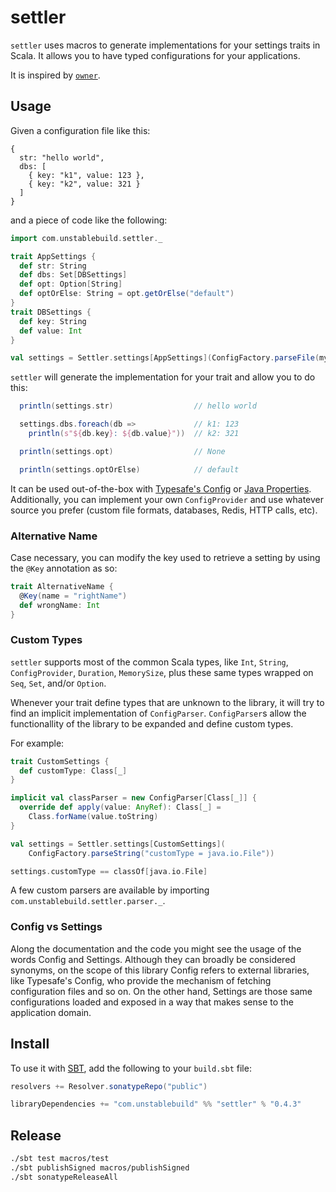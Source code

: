# settler

`settler` uses macros to generate implementations for your settings traits in Scala. It allows you to have typed configurations for your applications.

It is inspired by [`owner`](https://github.com/lviggiano/owner).


## Usage

Given a configuration file like this:

```
{
  str: "hello world",
  dbs: [
    { key: "k1", value: 123 },
    { key: "k2", value: 321 }
  ]
}
```

and a piece of code like the following:

```scala
import com.unstablebuild.settler._

trait AppSettings {
  def str: String
  def dbs: Set[DBSettings]
  def opt: Option[String]
  def optOrElse: String = opt.getOrElse("default")
}
trait DBSettings {
  def key: String
  def value: Int
}

val settings = Settler.settings[AppSettings](ConfigFactory.parseFile(myFile))
```

`settler` will generate the implementation for your trait and allow you to do this:

```scala
  println(settings.str)                  // hello world

  settings.dbs.foreach(db =>             // k1: 123
    println(s"${db.key}: ${db.value}"))  // k2: 321

  println(settings.opt)                  // None

  println(settings.optOrElse)            // default
```

It can be used out-of-the-box with [Typesafe's Config](https://github.com/typesafehub/config) or [Java Properties](https://docs.oracle.com/javase/8/docs/api/java/util/Properties.html). Additionally, you can implement your own `ConfigProvider` and use whatever source you prefer (custom file formats, databases, Redis, HTTP calls, etc).


### Alternative Name

Case necessary, you can modify the key used to retrieve a setting by using the `@Key` annotation as so:

```scala
trait AlternativeName {
  @Key(name = "rightName")
  def wrongName: Int
}
```


### Custom Types

`settler` supports most of the common Scala types, like `Int`, `String`, `ConfigProvider`, `Duration`, `MemorySize`, plus these same types wrapped on `Seq`, `Set`, and/or `Option`.

Whenever your trait define types that are unknown to the library, it will try to find an implicit implementation of `ConfigParser`. `ConfigParser`s allow the functionallity of the library to be expanded and define custom types.

For example:

```scala
trait CustomSettings {
  def customType: Class[_]
}

implicit val classParser = new ConfigParser[Class[_]] {
  override def apply(value: AnyRef): Class[_] = 
    Class.forName(value.toString)
}

val settings = Settler.settings[CustomSettings](
	ConfigFactory.parseString("customType = java.io.File"))

settings.customType == classOf[java.io.File]
```

A few custom parsers are available by importing `com.unstablebuild.settler.parser._`.


### Config vs Settings

Along the documentation and the code you might see the usage of the words Config and Settings. Although they can broadly be considered synonyms, on the scope of this library Config refers to external libraries, like Typesafe's Config, who provide the mechanism of fetching configuration files and so on. On the other hand, Settings are those same configurations loaded and exposed in a way that makes sense to the application domain.


## Install

To use it with [SBT](http://www.scala-sbt.org/), add the following to your `build.sbt` file:

```scala
resolvers += Resolver.sonatypeRepo("public")

libraryDependencies += "com.unstablebuild" %% "settler" % "0.4.3"
```


## Release

```bash
./sbt test macros/test
./sbt publishSigned macros/publishSigned
./sbt sonatypeReleaseAll
```
